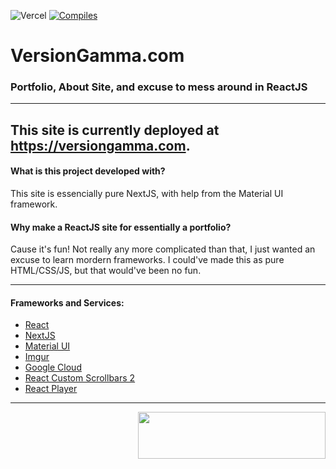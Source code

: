 ![Vercel](https://therealsujitk-vercel-badge.vercel.app/?app=website-versiongamma) [![Compiles](https://github.com/versiongamma/Website/actions/workflows/compiles.yml/badge.svg)](https://github.com/versiongamma/Website/actions/workflows/compiles.yml)

# VersionGamma.com 
### Portfolio, About Site, and excuse to mess around in ReactJS
---

This site is currently deployed at https://versiongamma.com.
---

#### What is this project developed with?
This site is essencially pure NextJS, with help from the Material UI framework.

#### Why make a ReactJS site for essentially a portfolio?
Cause it's fun! Not really any more complicated than that, I just wanted an excuse to learn mordern frameworks. I could've made this as pure HTML/CSS/JS, but that would've been no fun.


---

#### Frameworks and Services:

- [React](https://reactjs.org/)
- [NextJS](https://nextjs.org/)
- [Material UI](https://material-ui.com/)
- [Imgur](https://imgur.com)
- [Google Cloud](https://cloud.google.com/)
- [React Custom Scrollbars 2](https://www.npmjs.com/package/react-custom-scrollbars-2)
- [React Player](https://www.npmjs.com/package/react-player)

---

<img align="right" width="300" height="75" src="https://i.imgur.com/XSfLngf.png"></img>